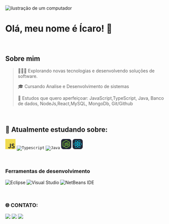 <img src="https://raw.githubusercontent.com/MicaelliMedeiros/micaellimedeiros/master/image/computer-illustration.png" alt="ilustração de um computador" min-width="400px" max-width="400px" width="400px" align="center">

 <br/>
 
 # Olá, meu nome é Ícaro! 👋
 
 <br/>

 ## Sobre mim

>👩🏾‍💻 Explorando novas tecnologias e desenvolvendo soluções de software.
>
>🎓 Cursando Analise e Desenvolvimento de sistemas
>
>🌱 Estudos que quero aperfeiçoar: JavaScript,TypeScript, Java, Banco de dados, NodeJs,React,MySQL, MongoDb, Git/Github

 <br/>

## 🚀 Atualmente estudando sobre:

                  
<code><img height="32" src="https://raw.githubusercontent.com/github/explore/80688e429a7d4ef2fca1e82350fe8e3517d3494d/topics/javascript/javascript.png" alt="Javascript"/></code>
<code><img height="32" src="https://static-00.iconduck.com/assets.00/typescript-icon-icon-1024x1024-vh3pfez8.png" alt="Typescript"/></code>
<code><img height="32" src="https://raw.githubusercontent.com/jmnote/z-icons/5dca329190fa53931f4cdab984acc668e149d3e5/svg/java.svg" alt="Java"/></code>
<code><img height="32" src="https://raw.githubusercontent.com/tandpfun/skill-icons/59059d9d1a2c092696dc66e00931cc1181a4ce1f/icons/NodeJS-Dark.svg" alt="Nodejs"/></code>
<code><img height="32" src="https://raw.githubusercontent.com/tandpfun/skill-icons/59059d9d1a2c092696dc66e00931cc1181a4ce1f/icons/React-Dark.svg" alt="React"/></code>


 <br/>

### **Ferramentas de desenvolvimento**
![Eclipse](https://img.shields.io/badge/Eclipse-FE7A16.svg?style=for-the-badge&logo=Eclipse&logoColor=white)
![Visual Studio](https://img.shields.io/badge/Visual%20Studio-5C2D91.svg?style=for-the-badge&logo=visual-studio&logoColor=white)
	![NetBeans IDE](https://img.shields.io/badge/NetBeansIDE-1B6AC6.svg?style=for-the-badge&logo=apache-netbeans-ide&logoColor=white)

 <br/>

### 🌐 CONTATO:
<div>
<a href="https://www.instagram.com/yngycro/" target="_blank"><img src="https://img.shields.io/badge/-Instagram-%23E4405F?style=for-the- badge&logo=instagram&logoColor=white" target="_blank"></a>
<a href = "[icaroreis1982@gmail.com](mailto:icaroreis1982@gmail.com)"><img src="https://img.shields.io/badge/-Gmail-%23333?style=for-the-badge&logo=gmail&logoColor=white" alvo ="_blank"></a>
<a href="https://www.linkedin.com/in/%C3%ADcaro-reis-970a1221a/" target="_blank"><img src="https://img.shields.io/badge/-LinkedIn-%230077B5?style= for-the-badge&logo=linkedin&logoColor=white" target="_blank"></a>
</div>
